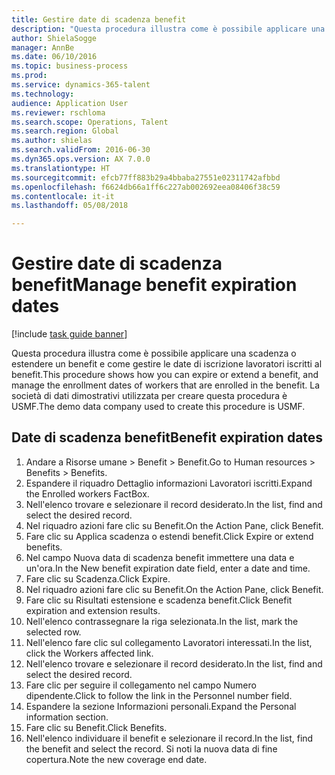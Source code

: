 ```yaml
--- 
title: Gestire date di scadenza benefit
description: "Questa procedura illustra come è possibile applicare una scadenza o estendere un benefit e come gestire le date di iscrizione lavoratori iscritti al benefit."
author: ShielaSogge
manager: AnnBe
ms.date: 06/10/2016
ms.topic: business-process
ms.prod: 
ms.service: dynamics-365-talent
ms.technology: 
audience: Application User
ms.reviewer: rschloma
ms.search.scope: Operations, Talent
ms.search.region: Global
ms.author: shielas
ms.search.validFrom: 2016-06-30
ms.dyn365.ops.version: AX 7.0.0
ms.translationtype: HT
ms.sourcegitcommit: efcb77ff883b29a4bbaba27551e02311742afbbd
ms.openlocfilehash: f6624db66a1ff6c227ab002692eea08406f38c59
ms.contentlocale: it-it
ms.lasthandoff: 05/08/2018

---
```

# <a name="manage-benefit-expiration-dates"></a><span data-ttu-id="c7178-103">Gestire date di scadenza benefit</span><span class="sxs-lookup"><span data-stu-id="c7178-103">Manage benefit expiration dates</span></span>

[!include [task guide banner](../../includes/task-guide-banner.md)]

<span data-ttu-id="c7178-104">Questa procedura illustra come è possibile applicare una scadenza o estendere un benefit e come gestire le date di iscrizione lavoratori iscritti al benefit.</span><span class="sxs-lookup"><span data-stu-id="c7178-104">This procedure shows how you can expire or extend a benefit, and manage the enrollment dates of workers that are enrolled in the benefit.</span></span> <span data-ttu-id="c7178-105">La società di dati dimostrativi utilizzata per creare questa procedura è USMF.</span><span class="sxs-lookup"><span data-stu-id="c7178-105">The demo data company used to create this procedure is USMF.</span></span>


## <a name="benefit-expiration-dates"></a><span data-ttu-id="c7178-106">Date di scadenza benefit</span><span class="sxs-lookup"><span data-stu-id="c7178-106">Benefit expiration dates</span></span>
1. <span data-ttu-id="c7178-107">Andare a Risorse umane > Benefit > Benefit.</span><span class="sxs-lookup"><span data-stu-id="c7178-107">Go to Human resources > Benefits > Benefits.</span></span>
2. <span data-ttu-id="c7178-108">Espandere il riquadro Dettaglio informazioni Lavoratori iscritti.</span><span class="sxs-lookup"><span data-stu-id="c7178-108">Expand the Enrolled workers FactBox.</span></span>
3. <span data-ttu-id="c7178-109">Nell'elenco trovare e selezionare il record desiderato.</span><span class="sxs-lookup"><span data-stu-id="c7178-109">In the list, find and select the desired record.</span></span>
4. <span data-ttu-id="c7178-110">Nel riquadro azioni fare clic su Benefit.</span><span class="sxs-lookup"><span data-stu-id="c7178-110">On the Action Pane, click Benefit.</span></span>
5. <span data-ttu-id="c7178-111">Fare clic su Applica scadenza o estendi benefit.</span><span class="sxs-lookup"><span data-stu-id="c7178-111">Click Expire or extend benefits.</span></span>
6. <span data-ttu-id="c7178-112">Nel campo Nuova data di scadenza benefit immettere una data e un'ora.</span><span class="sxs-lookup"><span data-stu-id="c7178-112">In the New benefit expiration date field, enter a date and time.</span></span>
7. <span data-ttu-id="c7178-113">Fare clic su Scadenza.</span><span class="sxs-lookup"><span data-stu-id="c7178-113">Click Expire.</span></span>
8. <span data-ttu-id="c7178-114">Nel riquadro azioni fare clic su Benefit.</span><span class="sxs-lookup"><span data-stu-id="c7178-114">On the Action Pane, click Benefit.</span></span>
9. <span data-ttu-id="c7178-115">Fare clic su Risultati estensione e scadenza benefit.</span><span class="sxs-lookup"><span data-stu-id="c7178-115">Click Benefit expiration and extension results.</span></span>
10. <span data-ttu-id="c7178-116">Nell'elenco contrassegnare la riga selezionata.</span><span class="sxs-lookup"><span data-stu-id="c7178-116">In the list, mark the selected row.</span></span>
11. <span data-ttu-id="c7178-117">Nell'elenco fare clic sul collegamento Lavoratori interessati.</span><span class="sxs-lookup"><span data-stu-id="c7178-117">In the list, click the Workers affected link.</span></span>
12. <span data-ttu-id="c7178-118">Nell'elenco trovare e selezionare il record desiderato.</span><span class="sxs-lookup"><span data-stu-id="c7178-118">In the list, find and select the desired record.</span></span>
13. <span data-ttu-id="c7178-119">Fare clic per seguire il collegamento nel campo Numero dipendente.</span><span class="sxs-lookup"><span data-stu-id="c7178-119">Click to follow the link in the Personnel number field.</span></span>
14. <span data-ttu-id="c7178-120">Espandere la sezione Informazioni personali.</span><span class="sxs-lookup"><span data-stu-id="c7178-120">Expand the Personal information section.</span></span>
15. <span data-ttu-id="c7178-121">Fare clic su Benefit.</span><span class="sxs-lookup"><span data-stu-id="c7178-121">Click Benefits.</span></span>
16. <span data-ttu-id="c7178-122">Nell'elenco individuare il benefit e selezionare il record.</span><span class="sxs-lookup"><span data-stu-id="c7178-122">In the list, find the benefit and select the record.</span></span> <span data-ttu-id="c7178-123">Si noti la nuova data di fine copertura.</span><span class="sxs-lookup"><span data-stu-id="c7178-123">Note the new coverage end date.</span></span>


